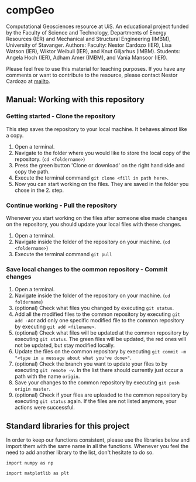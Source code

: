 # compGeo
Computational Geosciences resource at UiS. An educational project funded by the Faculty of Science and Technology, Departments of Energy Resources (IER) and Mechanical and Structural Engineering (IMBM), University of Stavanger. Authors: Faculty: Nestor Cardozo (IER), Lisa Watson (IER), Wiktor Weibull (IER), and Knut Giljarhus (IMBM). Students: Angela Hoch (IER), Adham Amer (IMBM), and Vania Mansoor (IER).

Please feel free to use this material for teaching purposes. If you have any comments or want to contribute to the resource, please contact Nestor Cardozo at [mailto](nestor.cardozo@uis.no).

## Manual: Working with this repository
### Getting started - Clone the repository
This step saves the repository to your local machine. It behaves almost like a copy.
1. Open a terminal.
2. Navigate to the folder where you would like to store the local copy of the repository. (`cd <foldername>`)
3. Press the green button 'Clone or download' on the right hand side and copy the path.
4. Execute the terminal command `git clone <fill in path here>`.
5. Now you can start working on the files. They are saved in the folder you chose in the 2. step.

### Continue working - Pull the repository
Whenever you start working on the files after someone else made changes on the repository, you should update your local files with these changes.
1. Open a terminal.
2. Navigate inside the folder of the repository on your machine. (`cd <foldername>`)
3. Execute the terminal command `git pull`

### Save local changes to the common repository - Commit changes
1. Open a terminal.
2. Navigate inside the folder of the repository on your machine. (`cd foldername`)
3. (optional) Check what files you changed by executing `git status`.
4. Add all the modified files to the common repository by executing `git add -A`or add only one specific modified file to the common repository by executing `git add <filename>`.
5. (optional) Check what files will be updated at the common repository by executing `git status`. The green files will be updated, the red ones will not be updated, but stay modified locally.
6. Update the files on the common repository by executing `git commit -m "<type in a message about what you've done>"`.
7. (optional) Check the branch you want to update your files to by executing `git remote -v`. In the list there should currently just occur a path with the name `origin`.
8. Save your changes to the common repository by executing `git push origin master`.
9. (optional) Check if your files are uploaded to the common repository by executing `git status` again. If the files are not listed anymore, your actions were successful.




## Standard libraries for this project
In order to keep our functions consistent, please use the libraries below and import them with the same name in all the functions. Whenever you feel the need to add another library to the list, don't hesitate to do so.

`import numpy as np`

`import matplotlib as plt`

